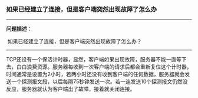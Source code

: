 ###  如果已经建立了连接，但是客户端突然出现故障了怎么办 

---

**问题描述**：

​	 如果已经建立了连接，但是客户端突然出现故障了怎么办？ 

----

​	 TCP还设有一个保活计时器，显然，客户端如果出现故障，服务器不能一直等下去，白白浪费资源。服务器每收到一次客户端的请求后都会重新复位这个计时器，时间通常是设置为2小时，若两小时还没有收到客户端的任何数据，服务器就会发送一个探测报文段，以后每隔75秒钟发送一次。若一连发送10个探测报文仍然没反应，服务器就认为客户端出了故障，接着就关闭连接。 

